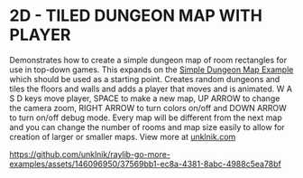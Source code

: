 
# 2D - TILED DUNGEON MAP WITH PLAYER
Demonstrates how to create a simple dungeon map of room rectangles for use in top-down games. This expands on the [Simple Dungeon Map Example](https://github.com/unklnik/raylib-go-more-examples/tree/main/2D_Intermediate/simple_dungeon_map) which should be used as a starting point. Creates random dungeons and tiles the floors and walls and adds a player that moves and is animated. W A S D keys move player, SPACE to make a new map, UP ARROW to change the camera zoom, RIGHT ARROW to turn colors on/off and DOWN ARROW to turn on/off debug mode. Every map will be different from the next map and you can change the number of rooms and map size easily to allow for creation of larger or smaller maps. View more at [unklnik.com](https://unklnik.com/posts/2d-tiled-dungeon-map-with-player/)

https://github.com/unklnik/raylib-go-more-examples/assets/146096950/37569bb1-ec8a-4381-8abc-4988c5ea78bf
